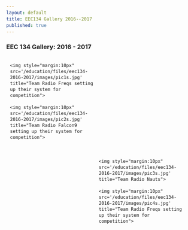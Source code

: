 ```yaml
---
layout: default
title: EEC134 Gallery 2016--2017
published: true
---
```


### EEC 134 Gallery: 2016 - 2017

<div style="float:left; margin:0px 0 10px 0; padding: 0 30px 10px 10px; width:45%;">

	<img style="margin:10px" src='/education/files/eec134-2016-2017/images/pic1s.jpg' title="Team Radio Freqs setting up their system for competition">

	<img style="margin:10px" src='/education/files/eec134-2016-2017/images/pic2s.jpg' title="Team Radio Falcon9 setting up their system for competition">

</div>

<div style="float:right; margin:0px 0 10px 0; padding: 0 30px 10px 10px; width:45%;">

	<img style="margin:10px" src='/education/files/eec134-2016-2017/images/pic3s.jpg' title="Team Radio Nauts">

	<img style="margin:10px" src='/education/files/eec134-2016-2017/images/pic4s.jpg' title="Team Radio Freqs setting up their system for competition">

</div>

